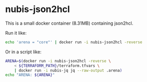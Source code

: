 # nubis-json2hcl

This is a small docker container (8.31MB) containing json2hcl.

Run it like:

```bash
echo 'arena = "core"' | docker run -i nubis-json2hcl -reverse
```

Or in a script like:

```bash
ARENA=$(docker run -i nubis-json2hcl -reverse \
    < ${TERRAFORM_PATH}/terraform.tfvars \
    | docker run -i nubis-jq jq --raw-output .arena)
echo "ARENA: ${ARENA}"
```
